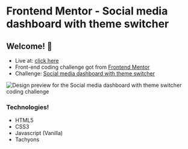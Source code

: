 # Frontend Mentor - Social media dashboard with theme switcher

## Welcome! 👋

- Live at: [click here](https://leolikestocode.github.io/social-media-dashboard-with-theme-switcher)
- Front-end coding challenge got from [Frontend Mentor](https://www.frontendmentor.io)
- Challenge: [Social media dashboard with theme switcher](https://www.frontendmentor.io/challenges/social-media-dashboard-with-theme-switcher-6oY8ozp_H)

![Design preview for the Social media dashboard with theme switcher coding challenge](./gif/preview.gif)

### Technologies!

- HTML5
- CSS3
- Javascript (Vanilla)
- Tachyons